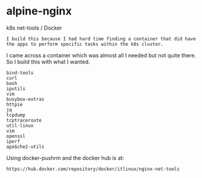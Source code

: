 # alpine-nginx
k8s net-tools / Docker 

``I build this because I had hard time finding a container that did have the apps to perform specific tasks within the k8s cluster. ``

I came across a container which was almost all I needed but not quite there. So I build this with what I wanted. 

```List:
bind-tools 
curl 
bash 
iputils
vim 
busybox-extras 
httpie 
jq 
tcpdump 
tcptraceroute 
util-linux 
vim 
openssl 
iperf 
apa$che2-utils
```

Using docker-pushrm and the docker hub is at:

	https://hub.docker.com/repository/docker/itlinux/nginx-net-tools
